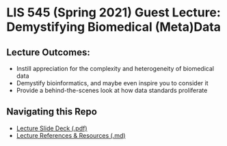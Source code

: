 # LIS 545 (Spring 2021) Guest Lecture: Demystifying Biomedical (Meta)Data

## Lecture Outcomes:

- Instill appreciation for the complexity and heterogeneity of biomedical data
- Demystify bioinformatics, and maybe even inspire you to consider it
- Provide a behind-the-scenes look at how data standards proliferate

## Navigating this Repo

- [Lecture Slide Deck (.pdf)](https://github.com/kthrog/LIS_545_guest_lecture/blob/main/files/LIS-545-demystifyingBiomedical-guest-lecture-SLIDES.pdf)
- [Lecture References & Resources (.md)](https://github.com/kthrog/LIS_545_guest_lecture/blob/main/files/LIS-545-demystifyingBiomedical-guest-lecture-SLIDES.pdf)
